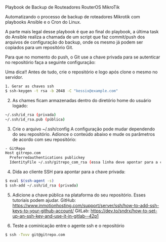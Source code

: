 Playbook de Backup de Routeadores RouterOS MikroTik

Automatizando o processo de backup de roteadores Mikrotik com playbooks Ansible e o Cron do Linux.

A parte mais legal desse playbook é que ao final do playbook, a última task do Ansible realiza a chamada de um script que faz commit/push dos arquivos de configuração do backup, onde os mesmo já podem ser copiados para um repositório Git.

Para que no momento do push, o Git use a chave privada para se autenticar no repositório faça a seguinte configuração:

Uma dica!! Antes de tudo, crie o repositório e logo após clone o mesmo no servidor.
```bash
1. Gerar as chaves ssh
$ ssh-keygen -t rsa -b 2048 -C "kessix@example.com"
```
2. As chames ficam armazenadas dentro do diretório home do usuário logado:
```bash
~/.ssh/id_rsa (privada)
~/.ssh/id_rsa.pub (pública)
```
3. Crie o arquivo ~/.ssh/config
A configuração pode mudar dependendo do seu repositório.
Adionce o conteúdo abaixo e mude os parâmetros de acordo com seu repositório:
```bash
- GitRepo
Host gitrepo.com
  Preferredauthentications publickey
  IdentityFile ~/.ssh/gitrepo_com_rsa (essa linha deve apontar para a chave privada)
 ```
4. Dida ao cliente SSH para apontar para a chave privada:
```bash
$ eval $(ssh-agent -s)
$ ssh-add ~/.ssh/id_rsa (privada)
```
5. Adicione a chave pública na plataforma do seu repositório.
Esses tutoriais podem ajudar.
GitHub: https://www.inmotionhosting.com/support/server/ssh/how-to-add-ssh-keys-to-your-github-account/
GitLab: https://dev.to/sndrx/how-to-set-up-an-ssh-key-and-use-it-in-gitlab--42p1

6. Teste a cominicação entre o agente ssh e o repositório
```bash
$ ssh -Tvvv git@gitrepo.com
```
